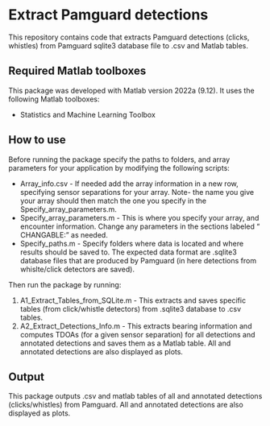 # Extract Pamguard detections

This repository contains code that extracts Pamguard detections (clicks, whistles) from Pamguard sqlite3 database file to .csv and Matlab tables. 

## Required Matlab toolboxes

This package was developed with Matlab version 2022a (9.12). It uses the following Matlab toolboxes:
- Statistics and Machine Learning Toolbox


## How to use
Before running the package specify the paths to folders, and array parameters for your application by modifying the following scripts: 
- Array_info.csv - If needed add the array information in a new row, specifying sensor separations for your array. Note- the name you give your array should then match the one you specify in the Specify_array_parameters.m.
- Specify_array_parameters.m - This is where you specify your array, and encounter information. Change any parameters in the sections labeled “ CHANGABLE:” as needed. 
- Specify_paths.m - Specify folders where data is located and where results should be saved to. The expected data format are .sqlite3 database files that are produced by Pamguard (in here detections from whislte/click detectors are saved).

Then run the package by running:
1) A1_Extract_Tables_from_SQLite.m - This extracts and saves specific tables (from click/whistle detectors) from .sqlite3 database to .csv tables.
2) A2_Extract_Detections_Info.m - This extracts bearing information and computes TDOAs (for a given sensor separation) for all detections and annotated detections and saves them as a Matlab table. All and annotated detections are also displayed as plots.

## Output

This package outputs .csv and matlab tables of all and annotated detections (clicks/whistles) from Pamguard. All and annotated detections are also displayed as plots.

